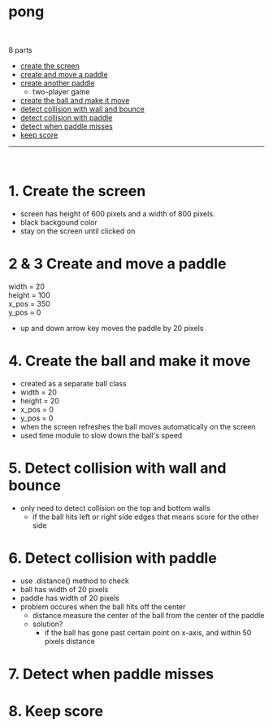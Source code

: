# pong  
<br>

8 parts
- [create the screen](#1-create-the-screen)
- [create and move a paddle](#2--3-create-and-move-a-paddle)
- [create another paddle](#2--3-create-and-move-a-paddle)
  - two-player game
- [create the ball and make it move](#4-create-the-ball-and-make-it-move)
- [detect collision with wall and bounce](#5-detect-collision-with-wall-and-bounce)
- [detect collision with paddle](#6-detect-collision-with-paddle)
- [detect when paddle misses](#7-detect-when-paddle-misses)
- [keep score](#8-keep-score)
---
<br>

# 1. Create the screen
- screen has height of 600 pixels and a width of 800 pixels.
- black backgound color
- stay on the screen until clicked on

# 2 & 3 Create and move a paddle
width = 20  
height = 100  
x_pos = 350  
y_pos = 0  

- up and down arrow key moves the paddle by 20 pixels


# 4. Create the ball and make it move
- created as a separate ball class
- width = 20
- height = 20
- x_pos = 0
- y_pos = 0
- when the screen refreshes the ball moves automatically on the screen
- used time module to slow down the ball's speed


# 5. Detect collision with wall and bounce
- only need to detect collision on the top and bottom walls
  - if the ball hits left or right side edges that means score for the other side

# 6. Detect collision with paddle
- use .distance() method to check
- ball has width of 20 pixels
- paddle has width of 20 pixels
- problem occures when the ball hits off the center
  - distance measure the center of the ball from the center of the paddle
  - solution?
    - if the ball has gone past certain point on x-axis, and within 50 pixels distance




# 7. Detect when paddle misses


# 8. Keep score